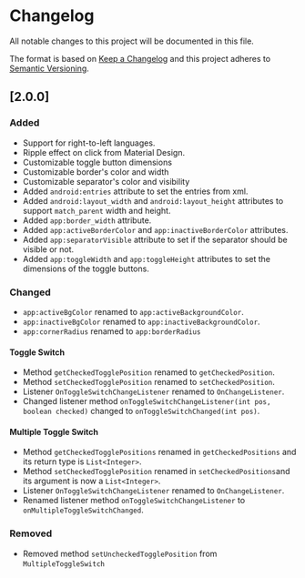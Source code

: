 # Changelog
All notable changes to this project will be documented in this file.

The format is based on [Keep a Changelog](http://keepachangelog.com/)
and this project adheres to [Semantic Versioning](http://semver.org/).

## [2.0.0]
### Added
- Support for right-to-left languages.
- Ripple effect on click from Material Design.
- Customizable toggle button dimensions
- Customizable border's color and width
- Customizable separator's color and visibility
- Added `android:entries` attribute to set the entries from xml.
- Added `android:layout_width` and `android:layout_height` attributes to support `match_parent` width and height.
- Added `app:border_width` attribute.
- Added `app:activeBorderColor` and `app:inactiveBorderColor` attributes.
- Added `app:separatorVisible` attribute to set if the separator should be visible or not.
- Added `app:toggleWidth` and `app:toggleHeight` attributes to set the dimensions of the toggle buttons.

### Changed

- `app:activeBgColor` renamed to `app:activeBackgroundColor`.
- `app:inactiveBgColor` renamed to `app:inactiveBackgroundColor`.
- `app:cornerRadius` renamed to `app:borderRadius`

#### Toggle Switch
- Method `getCheckedTogglePosition` renamed to `getCheckedPosition`.
- Method `setCheckedTogglePosition` renamed to `setCheckedPosition`.
- Listener `OnToggleSwitchChangeListener` renamed to `OnChangeListener`.
- Changed listener method `onToggleSwitchChangeListener(int pos, boolean checked)` changed to `onToggleSwitchChanged(int pos)`.

#### Multiple Toggle Switch
- Method `getCheckedTogglePositions` renamed in `getCheckedPositions` and its return type is `List<Integer>`.
- Method `setCheckedTogglePosition` renamed in `setCheckedPositions`and its argument is now a `List<Integer>`.
- Listener `OnToggleSwitchChangeListener` renamed to `OnChangeListener`.
- Renamed listener method `onToggleSwitchChangeListener` to `onMultipleToggleSwitchChanged`.

### Removed
- Removed method `setUncheckedTogglePosition` from `MultipleToggleSwitch`
